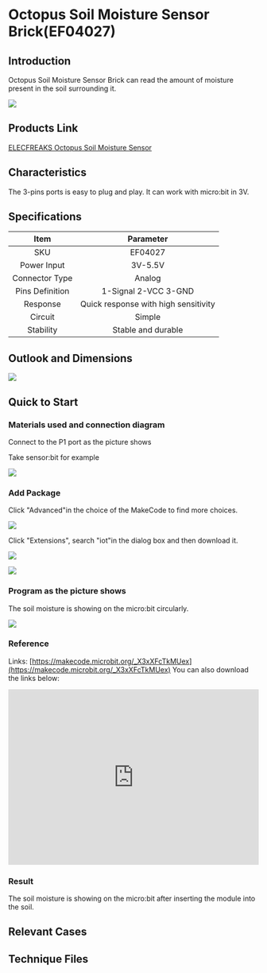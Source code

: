 ﻿# Octopus Soil Moisture Sensor Brick(EF04027) 

## Introduction

 Octopus Soil Moisture Sensor Brick can read the amount of moisture present in the soil surrounding it.

 ![](https://wiki-media-ef.oss-cn-hongkong.aliyuncs.com//images/6eULTGI.jpg)

## Products Link

[ELECFREAKS Octopus Soil Moisture Sensor](https://shop.elecfreaks.com/products/elecfreaks-octopus-soil-moisture-sensor?_pos=1&_sid=c9bb26e20&_ss=r)

## Characteristics


 The 3-pins ports is easy to plug and play.
 It can work with micro:bit in 3V. 

## Specifications


Item |  Parameter               
:-: | :-: 
SKU|EF04027
Power Input|3V-5.5V
 Connector Type  |Analog
Pins Definition|1-Signal 2-VCC 3-GND
Response|Quick response with high sensitivity
Circuit|Simple
Stability|Stable and durable

## Outlook and Dimensions


 ![](https://wiki-media-ef.oss-cn-hongkong.aliyuncs.com//images/fNkBc5w.png)

## Quick to Start


### Materials used and connection diagram
 Connect to the P1 port as the picture shows

  Take sensor:bit for example

 ![](https://wiki-media-ef.oss-cn-hongkong.aliyuncs.com//images/gcLtAb7.png)

 ### Add Package

  Click "Advanced"in the choice of the MakeCode to find more choices.

 ![](https://wiki-media-ef.oss-cn-hongkong.aliyuncs.com//images/smtcNoB.png)

 Click "Extensions", search "iot"in the dialog box and then download it.

 ![](https://wiki-media-ef.oss-cn-hongkong.aliyuncs.com//images/AaZxCEb.jpg)

 ![](https://wiki-media-ef.oss-cn-hongkong.aliyuncs.com//images/KBD2b39.png)

### Program as the picture shows
 The soil moisture is showing on the micro:bit circularly.

 ![](https://wiki-media-ef.oss-cn-hongkong.aliyuncs.com//images/RH35ccB.png)

### Reference
Links: [https://makecode.microbit.org/_X3xXFcTkMUex](https://makecode.microbit.org/_X3xXFcTkMUex)
You can also download the links below:

<div style="position:relative;height:0;padding-bottom:70%;overflow:hidden;"><iframe style="position:absolute;top:0;left:0;width:100%;height:100%;" src="https://makecode.microbit.org/#pub:_X3xXFcTkMUex" frameborder="0" sandbox="allow-popups allow-forms allow-scripts allow-same-origin"></iframe></div>  


### Result
 The soil moisture is showing on the micro:bit after inserting the module into the soil.

## Relevant Cases


## Technique Files

